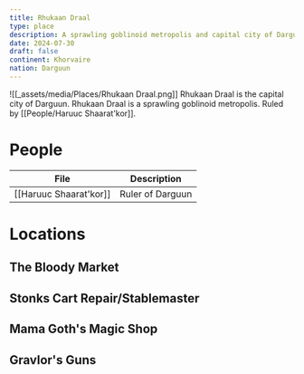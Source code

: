 ```yaml
---
title: Rhukaan Draal
type: place
description: A sprawling goblinoid metropolis and capital city of Darguun
date: 2024-07-30
draft: false
continent: Khorvaire
nation: Darguun
---
```

![[_assets/media/Places/Rhukaan Draal.png]]
Rhukaan Draal is the capital city of Darguun. Rhukaan Draal is a sprawling goblinoid metropolis. Ruled by [[People/Haruuc Shaarat'kor]].
# People

<!-- QueryToSerialize: TABLE description as "Description" FROM "People" WHERE location = "Rhukaan Draal" -->
<!-- SerializedQuery: TABLE description as "Description" FROM "People" WHERE location = "Rhukaan Draal" -->

| File                                                 | Description      |
| ---------------------------------------------------- | ---------------- |
| [[Haruuc Shaarat'kor]] | Ruler of Darguun |
<!-- SerializedQuery END -->

# Locations

## The Bloody Market

## Stonks Cart Repair/Stablemaster

## Mama Goth's Magic Shop

## Gravlor's Guns